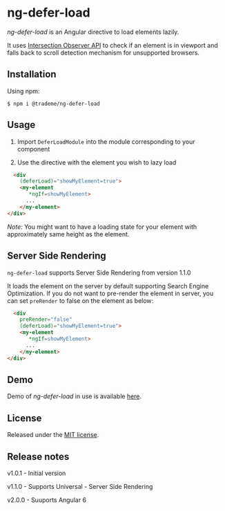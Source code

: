 # ng-defer-load
*ng-defer-load* is an Angular directive to load elements lazily. 

It uses [Intersection Observer API](https://developer.mozilla.org/en-US/docs/Web/API/Intersection_Observer_API) to check if an element is in viewport and falls back to scroll detection mechanism for unsupported browsers.

## Installation

Using npm:
```shell
$ npm i @trademe/ng-defer-load
```
## Usage

1. Import `DeferLoadModule` into the module corresponding to your component

2. Use the directive with the element you wish to lazy load
```html
  <div
    (deferLoad)="showMyElement=true">
    <my-element
       *ngIf=showMyElement>
      ...
    </my-element>
</div>
```
*Note:* You might want to have a loading state for your element with approximately same height as the element.

## Server Side Rendering

`ng-defer-load` supports Server Side Rendering from version 1.1.0

It loads the element on the server by default supporting Search Engine Optimization. If you do not want to pre-render the element in server, you can set `preRender` to false on the element as below:

```html
  <div
    preRender="false"
    (deferLoad)="showMyElement=true">
    <my-element
       *ngIf=showMyElement>
      ...
    </my-element>
</div>
```

## Demo

Demo of *ng-defer-load* in use is available [here](https://stackblitz.com/edit/angular-defer-load).

## License

Released under the [MIT license](https://github.com/TradeMe/ng-defer-load/blob/master/README.md).

## Release notes

v1.0.1 - Initial version

v1.1.0 - Supports Universal - Server Side Rendering

v2.0.0 - Suuports Angular 6
